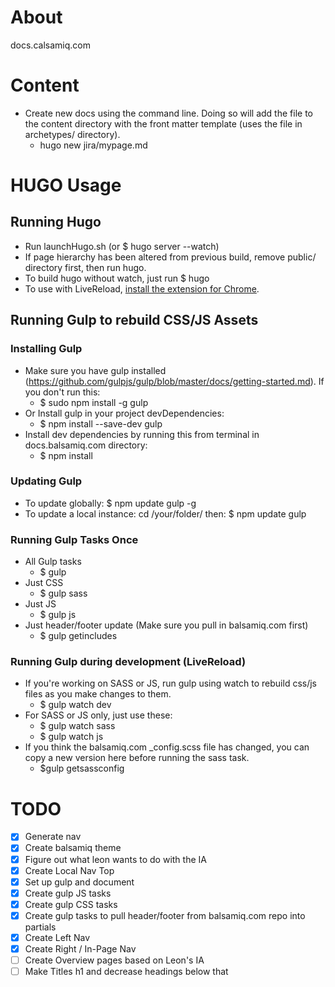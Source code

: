 # About
docs.calsamiq.com

# Content

* Create new docs using the command line. Doing so will add the file to the content directory with the front matter template (uses the file in archetypes/ directory).
  * hugo new jira/mypage.md

# HUGO Usage

## Running Hugo
* Run launchHugo.sh (or $ hugo server --watch)
* If page hierarchy has been altered from previous build, remove public/ directory first, then run hugo.
* To build hugo without watch, just run $ hugo
* To use with LiveReload, <a href="https://chrome.google.com/webstore/detail/livereload/jnihajbhpnppcggbcgedagnkighmdlei">install the extension for Chrome</a>.

## Running Gulp to rebuild CSS/JS Assets

### Installing Gulp
* Make sure you have gulp installed (https://github.com/gulpjs/gulp/blob/master/docs/getting-started.md). If you don't run this:
  * $ sudo npm install -g gulp
* Or Install gulp in your project devDependencies:
  * $ npm install --save-dev gulp
* Install dev dependencies by running this from terminal in docs.balsamiq.com directory:
  * $ npm install

### Updating Gulp
* To update globally: $ npm update gulp -g
* To update a local instance: cd /your/folder/ then: $ npm update gulp

### Running Gulp Tasks Once
* All Gulp tasks
  * $ gulp
* Just CSS
  * $ gulp sass
* Just JS
  * $ gulp js
* Just header/footer update (Make sure you pull in balsamiq.com first)
  * $ gulp getincludes

### Running Gulp during development (LiveReload)
* If you're working on SASS or JS, run gulp using watch to rebuild css/js files as you make changes to them.
  * $ gulp watch dev
* For SASS or JS only, just use these:
  * $ gulp watch sass
  * $ gulp watch js
* If you think the balsamiq.com \_config.scss file has changed, you can copy a new version here before running the sass task.
  * $gulp getsassconfig  

# TODO
- [x] Generate nav
- [x] Create balsamiq theme
- [x] Figure out what leon wants to do with the IA
- [x] Create Local Nav Top
- [x] Set up gulp and document
- [x] Create gulp JS tasks
- [x] Create gulp CSS tasks
- [x] Create gulp tasks to pull header/footer from balsamiq.com repo into partials
- [x] Create Left Nav
- [x] Create Right / In-Page Nav
- [ ] Create Overview pages based on Leon's IA
- [ ] Make Titles h1 and decrease headings below that

